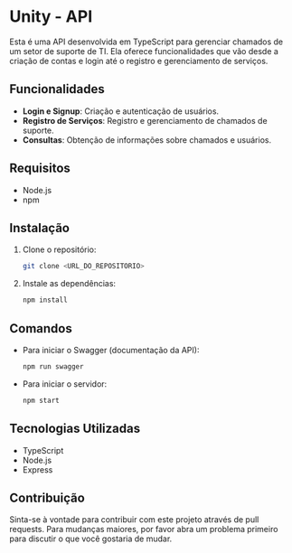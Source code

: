 # Unity - API

Esta é uma API desenvolvida em TypeScript para gerenciar chamados de um setor de suporte de TI. Ela oferece funcionalidades que vão desde a criação de contas e login até o registro e gerenciamento de serviços.

## Funcionalidades

- **Login e Signup**: Criação e autenticação de usuários.
- **Registro de Serviços**: Registro e gerenciamento de chamados de suporte.
- **Consultas**: Obtenção de informações sobre chamados e usuários.

## Requisitos

- Node.js
- npm

## Instalação

1. Clone o repositório:
    ```bash
    git clone <URL_DO_REPOSITORIO>
    ```

2. Instale as dependências:
    ```bash
    npm install
    ```

## Comandos

- Para iniciar o Swagger (documentação da API):
    ```bash
    npm run swagger
    ```

- Para iniciar o servidor:
    ```bash
    npm start
    ```

## Tecnologias Utilizadas

- TypeScript
- Node.js
- Express

## Contribuição

Sinta-se à vontade para contribuir com este projeto através de pull requests. Para mudanças maiores, por favor abra um problema primeiro para discutir o que você gostaria de mudar.
